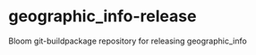 geographic_info-release
=======================

Bloom git-buildpackage repository for releasing geographic_info
